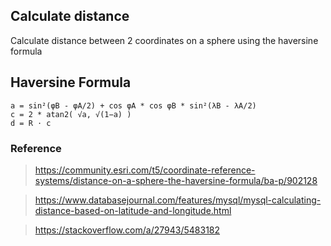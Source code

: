 ## Calculate distance

Calculate distance between 2 coordinates on a sphere using the haversine formula


## Haversine Formula

``` 
a = sin²(φB - φA/2) + cos φA * cos φB * sin²(λB - λA/2)
c = 2 * atan2( √a, √(1−a) )
d = R ⋅ c
```


### Reference

> https://community.esri.com/t5/coordinate-reference-systems/distance-on-a-sphere-the-haversine-formula/ba-p/902128

> https://www.databasejournal.com/features/mysql/mysql-calculating-distance-based-on-latitude-and-longitude.html

> https://stackoverflow.com/a/27943/5483182
